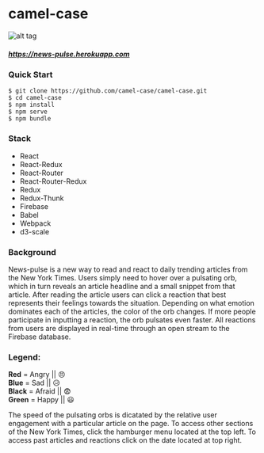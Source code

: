 # **camel-case**

![alt tag](https://www.dropbox.com/s/97rjf1c52oqykie/news-pulse-3.gif?dl=0)

##### https://news-pulse.herokuapp.com

### Quick Start
`$ git clone https://github.com/camel-case/camel-case.git`  
`$ cd camel-case`  
`$ npm install`  
`$ npm serve`  
`$ npm bundle`  

### Stack
+ React
+ React-Redux
+ React-Router
+ React-Router-Redux
+ Redux
+ Redux-Thunk
+ Firebase
+ Babel
+ Webpack
+ d3-scale

### Background

News-pulse is a new way to read and react to daily trending articles from the New York Times. Users simply need to hover over a pulsating orb, which in turn reveals an article headline and a small snippet from that article. After reading the article users can click a reaction that best represents their feelings towards the situation. Depending on what emotion dominates each of the articles, the color of the orb changes. If more people participate in inputting a reaction, the orb pulsates even faster. All reactions from users are displayed in real-time through an open stream to the Firebase database.

### Legend:
**Red** = Angry || 😠  
**Blue** = Sad || 😥  
**Black** = Afraid || 😨  
**Green** = Happy || 😃  

The speed of the pulsating orbs is dicatated by the relative user engagement with a particular article on the page. To access other sections of the New York Times, click the hamburger menu located at the top left. To access past articles and reactions click on the date located at top right.
